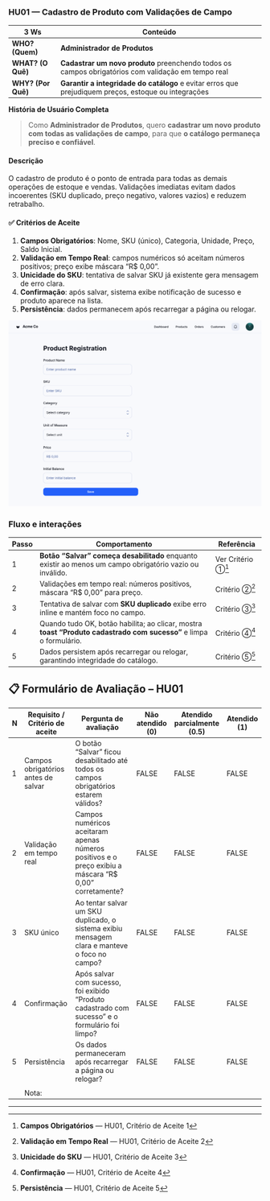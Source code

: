 ### HU01 — Cadastro de Produto com Validações de Campo

| **3 Ws** | **Conteúdo** |
|----------|--------------|
| **WHO? (Quem)** | **Administrador de Produtos** |
| **WHAT? (O Quê)** | **Cadastrar um novo produto** preenchendo todos os campos obrigatórios com validação em tempo real |
| **WHY? (Por Quê)** | **Garantir a integridade do catálogo** e evitar erros que prejudiquem preços, estoque ou integrações |

**História de Usuário Completa**  
> Como **Administrador de Produtos**, quero **cadastrar um novo produto com todas as validações de campo**, para que **o catálogo permaneça preciso e confiável**.

#### Descrição
O cadastro de produto é o ponto de entrada para todas as demais operações de estoque e vendas. Validações imediatas evitam dados incoerentes (SKU duplicado, preço negativo, valores vazios) e reduzem retrabalho.

#### ✅ Critérios de Aceite
1. **Campos Obrigatórios**: Nome, SKU (único), Categoria, Unidade, Preço, Saldo Inicial.  
2. **Validação em Tempo Real**: campos numéricos só aceitam números positivos; preço exibe máscara “R$ 0,00”.  
3. **Unicidade do SKU**: tentativa de salvar SKU já existente gera mensagem de erro clara.  
4. **Confirmação**: após salvar, sistema exibe notificação de sucesso e produto aparece na lista.  
5. **Persistência**: dados permanecem após recarregar a página ou relogar.



![Mockup HU01](./HU1.png)


### Fluxo e interações

| Passo | Comportamento | Referência |
|-------|---------------|------------|
| 1 | **Botão “Salvar” começa desabilitado** enquanto existir ao menos um campo obrigatório vazio ou inválido. | Ver Critério ①[^1] |
| 2 | Validações em tempo real: números positivos, máscara “R$ 0,00” para preço. | Critério ②[^2] |
| 3 | Tentativa de salvar com **SKU duplicado** exibe erro inline e mantém foco no campo. | Critério ③[^3] |
| 4 | Quando tudo OK, botão habilita; ao clicar, mostra **toast “Produto cadastrado com sucesso”** e limpa o formulário. | Critério ④[^4] |
| 5 | Dados persistem após recarregar ou relogar, garantindo integridade do catálogo. | Critério ⑤[^5] |

[^1]: **Campos Obrigatórios** — HU01, Critério de Aceite 1  
[^2]: **Validação em Tempo Real** — HU01, Critério de Aceite 2  
[^3]: **Unicidade do SKU** — HU01, Critério de Aceite 3  
[^4]: **Confirmação** — HU01, Critério de Aceite 4  
[^5]: **Persistência** — HU01, Critério de Aceite 5

## 📋 Formulário de Avaliação – HU01

| N | Requisito / Critério de aceite | Pergunta de avaliação | Não atendido (0) | Atendido parcialmente (0.5) | Atendido (1) |
| --- | --- | --- | --- | --- | --- |
| 1 | Campos obrigatórios antes de salvar | O botão “Salvar” ficou desabilitado até todos os campos obrigatórios estarem válidos? | FALSE | FALSE | FALSE |
| 2 | Validação em tempo real | Campos numéricos aceitaram apenas números positivos e o preço exibiu a máscara “R$ 0,00” corretamente? | FALSE | FALSE | FALSE |
| 3 | SKU único | Ao tentar salvar um SKU duplicado, o sistema exibiu mensagem clara e manteve o foco no campo? | FALSE | FALSE | FALSE |
| 4 | Confirmação | Após salvar com sucesso, foi exibido “Produto cadastrado com sucesso” e o formulário foi limpo? | FALSE | FALSE | FALSE |
| 5 | Persistência | Os dados permaneceram após recarregar a página ou relogar? | FALSE | FALSE | FALSE |
|  |  |  |  |  |  |
|  | Nota: |  |  |  |  |



---
